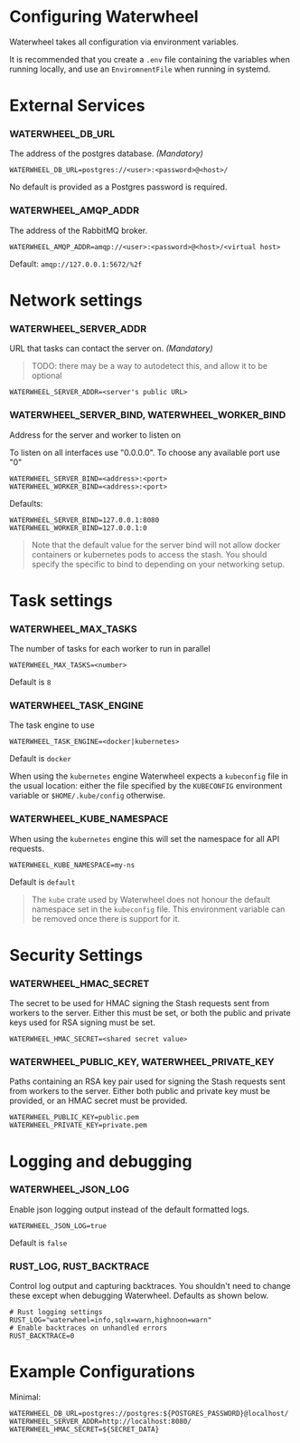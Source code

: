 Configuring Waterwheel
======================

Waterwheel takes all configuration via environment variables.

It is recommended that you create a `.env` file containing the variables 
when running locally, and use an `EnviromnentFile` when running in systemd.

# External Services

### WATERWHEEL_DB_URL
The address of the postgres database. *(Mandatory)*

    WATERWHEEL_DB_URL=postgres://<user>:<password>@<host>/

No default is provided as a Postgres password is required.

### WATERWHEEL_AMQP_ADDR
The address of the RabbitMQ broker.

    WATERWHEEL_AMQP_ADDR=amqp://<user>:<password>@<host>/<virtual host>

Default: `amqp://127.0.0.1:5672/%2f`

# Network settings

### WATERWHEEL_SERVER_ADDR
URL that tasks can contact the server on.  *(Mandatory)*

> TODO: there may be a way to autodetect this, and allow it to be optional

    WATERWHEEL_SERVER_ADDR=<server's public URL>

### WATERWHEEL_SERVER_BIND, WATERWHEEL_WORKER_BIND
Address for the server and worker to listen on

To listen on all interfaces use "0.0.0.0". To choose any available port use "0"

    WATERWHEEL_SERVER_BIND=<address>:<port>
    WATERWHEEL_WORKER_BIND=<address>:<port>

Defaults:

    WATERWHEEL_SERVER_BIND=127.0.0.1:8080
    WATERWHEEL_WORKER_BIND=127.0.0.1:0

> Note that the default value for the server bind will not allow docker 
> containers or kubernetes pods to access the stash. You should specify the 
> specific to bind to depending on your networking setup.

# Task settings

### WATERWHEEL_MAX_TASKS
The number of tasks for each worker to run in parallel
    
    WATERWHEEL_MAX_TASKS=<number>

Default is `8`

### WATERWHEEL_TASK_ENGINE
The task engine to use

    WATERWHEEL_TASK_ENGINE=<docker|kubernetes>

Default is `docker`

When using the `kubernetes` engine Waterwheel expects a `kubeconfig` file in 
the usual location: either the file specified by the `KUBECONFIG` 
environment variable or `$HOME/.kube/config` otherwise.

### WATERWHEEL_KUBE_NAMESPACE
When using the `kubernetes` engine this will set the namespace for all API 
requests.

    WATERWHEEL_KUBE_NAMESPACE=my-ns

Default is `default`

> The `kube` crate used by Waterwheel does not honour the default namespace 
> set in the `kubeconfig` file. This environment variable can be removed 
> once there is support for it. 

# Security Settings

### WATERWHEEL_HMAC_SECRET
The secret to be used for HMAC signing the Stash requests sent from workers 
to the server. Either this must be set, or both the public and private keys 
used for RSA signing must be set.

    WATERWHEEL_HMAC_SECRET=<shared secret value>

### WATERWHEEL_PUBLIC_KEY, WATERWHEEL_PRIVATE_KEY

Paths containing an RSA key pair used for signing the Stash requests sent 
from workers to the server. Either both public and private key must be 
provided, or an HMAC secret must be provided.

    WATERWHEEL_PUBLIC_KEY=public.pem
    WATERWHEEL_PRIVATE_KEY=private.pem

# Logging and debugging

### WATERWHEEL_JSON_LOG
Enable json logging output instead of the default formatted logs.

    WATERWHEEL_JSON_LOG=true

Default is `false`

### RUST_LOG, RUST_BACKTRACE

Control log output and capturing backtraces. You shouldn't need to change 
these except when debugging Waterwheel. Defaults as shown below.

    # Rust logging settings
    RUST_LOG="waterwheel=info,sqlx=warn,highnoon=warn"
    # Enable backtraces on unhandled errors
    RUST_BACKTRACE=0


# Example Configurations

Minimal:

    WATERWHEEL_DB_URL=postgres://postgres:${POSTGRES_PASSWORD}@localhost/
    WATERWHEEL_SERVER_ADDR=http://localhost:8080/
    WATERWHEEL_HMAC_SECRET=${SECRET_DATA}
